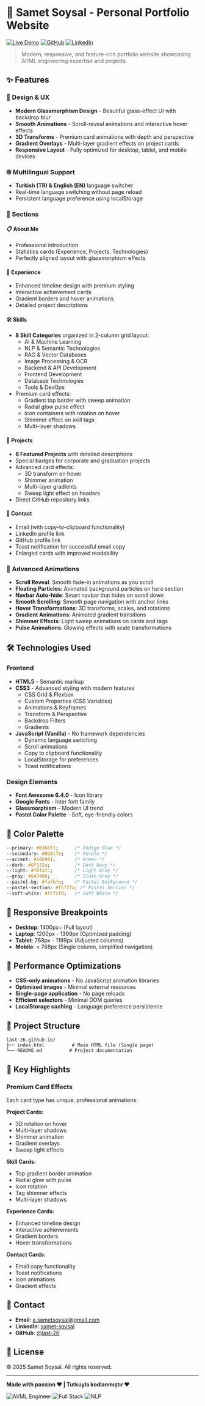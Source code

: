 # 🚀 Samet Soysal - Personal Portfolio Website

[![Live Demo](https://img.shields.io/badge/Live-Demo-brightgreen?style=for-the-badge)](https://last-26.github.io)
[![GitHub](https://img.shields.io/badge/GitHub-Profile-black?style=for-the-badge&logo=github)](https://github.com/last-26)
[![LinkedIn](https://img.shields.io/badge/LinkedIn-Connect-blue?style=for-the-badge&logo=linkedin)](https://www.linkedin.com/in/samet-soysal/)

> Modern, responsive, and feature-rich portfolio website showcasing AI/ML engineering expertise and projects.

## ✨ Features

### 🎨 Design & UX
- **Modern Glassmorphism Design** - Beautiful glass-effect UI with backdrop blur
- **Smooth Animations** - Scroll-reveal animations and interactive hover effects
- **3D Transforms** - Premium card animations with depth and perspective
- **Gradient Overlays** - Multi-layer gradient effects on project cards
- **Responsive Layout** - Fully optimized for desktop, tablet, and mobile devices

### 🌐 Multilingual Support
- **Turkish (TR) & English (EN)** language switcher
- Real-time language switching without page reload
- Persistent language preference using localStorage

### 🎯 Sections

#### 📋 About Me
- Professional introduction
- Statistics cards (Experience, Projects, Technologies)
- Perfectly aligned layout with glassmorphism effects

#### 💼 Experience
- Enhanced timeline design with premium styling
- Interactive achievement cards
- Gradient borders and hover animations
- Detailed project descriptions

#### 🛠️ Skills
- **8 Skill Categories** organized in 2-column grid layout:
  - AI & Machine Learning
  - NLP & Semantic Technologies
  - RAG & Vector Databases
  - Image Processing & OCR
  - Backend & API Development
  - Frontend Development
  - Database Technologies
  - Tools & DevOps
- Premium card effects:
  - Gradient top border with sweep animation
  - Radial glow pulse effect
  - Icon containers with rotation on hover
  - Shimmer effect on skill tags
  - Multi-layer shadows

#### 📁 Projects
- **8 Featured Projects** with detailed descriptions
- Special badges for corporate and graduation projects
- Advanced card effects:
  - 3D transform on hover
  - Shimmer animation
  - Multi-layer gradients
  - Sweep light effect on headers
- Direct GitHub repository links

#### 📧 Contact
- Email (with copy-to-clipboard functionality)
- LinkedIn profile link
- GitHub profile link
- Toast notification for successful email copy
- Enlarged cards with improved readability

### 🎪 Advanced Animations

- **Scroll Reveal**: Smooth fade-in animations as you scroll
- **Floating Particles**: Animated background particles on hero section
- **Navbar Auto-hide**: Smart navbar that hides on scroll down
- **Smooth Scrolling**: Smooth page navigation with anchor links
- **Hover Transformations**: 3D transforms, scales, and rotations
- **Gradient Animations**: Animated gradient transitions
- **Shimmer Effects**: Light sweep animations on cards and tags
- **Pulse Animations**: Glowing effects with scale transformations

## 🛠️ Technologies Used

### Frontend
- **HTML5** - Semantic markup
- **CSS3** - Advanced styling with modern features
  - CSS Grid & Flexbox
  - Custom Properties (CSS Variables)
  - Animations & Keyframes
  - Transform & Perspective
  - Backdrop Filters
  - Gradients
- **JavaScript (Vanilla)** - No framework dependencies
  - Dynamic language switching
  - Scroll animations
  - Copy to clipboard functionality
  - LocalStorage for preferences
  - Toast notifications

### Design Elements
- **Font Awesome 6.4.0** - Icon library
- **Google Fonts** - Inter font family
- **Glassmorphism** - Modern UI trend
- **Pastel Color Palette** - Soft, eye-friendly colors

## 🎨 Color Palette

```css
--primary: #6366f1;      /* Indigo Blue */
--secondary: #8b5cf6;    /* Purple */
--accent: #10b981;       /* Green */
--dark: #0f172a;         /* Dark Navy */
--light: #f8fafc;        /* Light Gray */
--gray: #64748b;         /* Slate Gray */
--pastel-bg: #fafbfe;    /* Pastel Background */
--pastel-section: #f5f7fa; /* Pastel Section */
--soft-white: #fcfcfd;   /* Soft White */
```

## 📱 Responsive Breakpoints

- **Desktop**: 1400px+ (Full layout)
- **Laptop**: 1200px - 1399px (Optimized padding)
- **Tablet**: 768px - 1199px (Adjusted columns)
- **Mobile**: < 768px (Single column, simplified navigation)

## 🚀 Performance Optimizations

- **CSS-only animations** - No JavaScript animation libraries
- **Optimized images** - Minimal external resources
- **Single-page application** - No page reloads
- **Efficient selectors** - Minimal DOM queries
- **LocalStorage caching** - Language preference persistence

## 📂 Project Structure

```
last-26.github.io/
├── index.html          # Main HTML file (Single page)
└── README.md          # Project documentation
```

## 🌟 Key Highlights

### Premium Card Effects
Each card type has unique, professional animations:

**Project Cards:**
- 3D rotation on hover
- Multi-layer shadows
- Shimmer animation
- Gradient overlays
- Sweep light effects

**Skill Cards:**
- Top gradient border animation
- Radial glow with pulse
- Icon rotation
- Tag shimmer effects
- Multi-layer shadows

**Experience Cards:**
- Enhanced timeline design
- Interactive achievements
- Gradient borders
- Hover transformations

**Contact Cards:**
- Email copy functionality
- Toast notifications
- Icon animations
- Gradient effects

## 📧 Contact

- **Email**: a.sametsoysal@gmail.com
- **LinkedIn**: [samet-soysal](https://www.linkedin.com/in/samet-soysal/)
- **GitHub**: [@last-26](https://github.com/last-26)

## 📄 License

© 2025 Samet Soysal. All rights reserved.

---

**Made with passion ❤️ | Tutkuyla kodlanmıştır ❤️**

![AI/ML Engineer](https://img.shields.io/badge/AI%2FML-Engineer-blue)
![Full Stack](https://img.shields.io/badge/Full%20Stack-Developer-green)
![NLP](https://img.shields.io/badge/NLP-Specialist-purple)